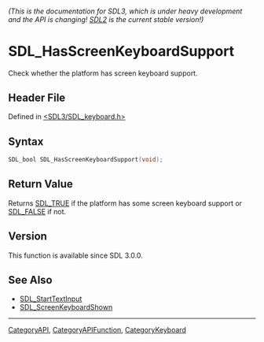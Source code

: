 ###### (This is the documentation for SDL3, which is under heavy development and the API is changing! [SDL2](https://wiki.libsdl.org/SDL2/) is the current stable version!)
# SDL_HasScreenKeyboardSupport

Check whether the platform has screen keyboard support.

## Header File

Defined in [<SDL3/SDL_keyboard.h>](https://github.com/libsdl-org/SDL/blob/main/include/SDL3/SDL_keyboard.h)

## Syntax

```c
SDL_bool SDL_HasScreenKeyboardSupport(void);

```

## Return Value

Returns [SDL_TRUE](SDL_TRUE) if the platform has some screen keyboard
support or [SDL_FALSE](SDL_FALSE) if not.

## Version

This function is available since SDL 3.0.0.

## See Also

- [SDL_StartTextInput](SDL_StartTextInput)
- [SDL_ScreenKeyboardShown](SDL_ScreenKeyboardShown)

----
[CategoryAPI](CategoryAPI), [CategoryAPIFunction](CategoryAPIFunction), [CategoryKeyboard](CategoryKeyboard)

